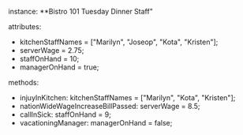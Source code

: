 instance: **Bistro 101 Tuesday Dinner Staff"

attributes:  
* kitchenStaffNames = ["Marilyn", "Joseop", "Kota", "Kristen"];  
* serverWage = 2.75;  
* staffOnHand =  10;  
* managerOnHand = true;  

methods:  
* injuyInKitchen: kitchenStaffNames = ["Marilyn", "Kota", "Kristen"];  
* nationWideWageIncreaseBillPassed: serverWage = 8.5;  
* callInSick: staffOnHand = 9;  
* vacationingManager: managerOnHand = false;  